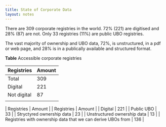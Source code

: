 ```yaml
---
title: State of Corporate Data
layout: notes
---
```


There are 309 corporate registries in the world. 72% (221) are digitised and 28% (87) are not. Only 33 registries (11%) are public UBO registries.

The vast majority of ownership and UBO data, 72%, is unstructured, in a pdf or web page, and 28% is in a publically available and structured format. 


**Table** Accessible corporate registries 

| Registries  | Amount |
|-------------|--------|
| Total       | 309    |
| Digital     | 221    |
| Not digital | 87     |
|             |        |





| Registries                                                  | Amount |
| Registries                                                  | Amount |
| Digital                                                     | 221    |
| Public UBO                                                  | 33     |
| Stryctyred ownership data                                   | 23     |
| Unstructured ownership data                                 | 13     |
| Registries with ownership data that we can derive UBOs from | 136    |
